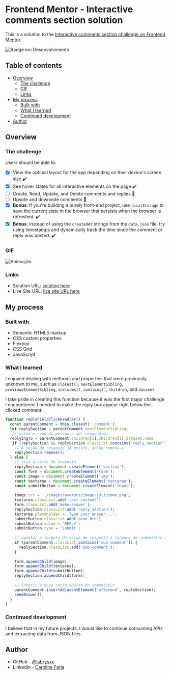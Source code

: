 # Frontend Mentor - Interactive comments section solution

This is a solution to the [Interactive comments section challenge on Frontend Mentor](https://www.frontendmentor.io/challenges/interactive-comments-section-iG1RugEG9).

![Badge em Desenvolvimento](http://img.shields.io/static/v1?label=STATUS&message=EM%20DESENVOLVIMENTO&color=GREEN&style=for-the-badge)

## Table of contents

- [Overview](#overview)
  - [The challenge](#the-challenge)
  - [GIF](#gif)
  - [Links](#links)
- [My process](#my-process)
  - [Built with](#built-with)
  - [What I learned](#what-i-learned)
  - [Continued development](#continued-development)
- [Author](#author)


## Overview

### The challenge

Users should be able to:

- [x] View the optimal layout for the app depending on their device's screen size :heavy_check_mark:
- [x] See hover states for all interactive elements on the page :heavy_check_mark:
- [ ] Create, Read, Update, and Delete comments and replies :construction:
- [ ] Upvote and downvote comments :construction:
- [x] **Bonus**: If you're building a purely front-end project, use `localStorage` to save the current state in the browser that persists when the browser is refreshed. :heavy_check_mark:
- [x] **Bonus**: Instead of using the `createdAt` strings from the `data.json` file, try using timestamps and dynamically track the time since the comment or reply was posted. :heavy_check_mark:

### GIF

![Animação](https://github.com/labrysxx/interactive-comments-section/assets/101073597/fdd2220d-54c4-49f7-aa80-9cde64ebf4d7)

### Links

- Solution URL: [solution here](https://github.com/labrysxx/interactive-comments-section)
- Live Site URL: [live site URL here](https://labrysxx.github.io/interactive-comments-section/)

## My process

### Built with

- Semantic HTML5 markup
- CSS custom properties
- Flexbox
- CSS Grid
- JavaScript

### What I learned

I enjoyed dealing with methods and properties that were previously unknown to me, such as ```closest()```, ```nextElementSibling```, ```previousElementSibling```, ```includes()```, ```contains()```, ```children```, and ```dataset```.

I take pride in creating this function because it was the first major challenge I encountered. I needed to make the reply box appear right below the clicked comment:

```js
function replyFieldClickHandler() {
  const parentComment = this.closest('.comment');
  let replySection = parentComment.nextElementSibling;
   // salva o nome da pessoa a ser respondida
  replyingTo = parentComment.children[1].children[1].dataset.name
   if (replySection && replySection.classList.contains('reply_section')) {
    // A seção de resposta já existe, então remova-a
    replySection.remove();
  } else {
    // cria a caixa de resposta
    replySection = document.createElement('section');
    const form = document.createElement('form');
    const image = document.createElement('img');
    const textarea = document.createElement('textarea');
    const submitButton = document.createElement('input');
  
    image.src = './images/avatars/image-juliusomo.png';
    textarea.classList.add('text-content')
    form.classList.add('make-answer');
    replySection.classList.add('reply_section');
    textarea.placeholder = 'Type your answer...';
    submitButton.classList.add('send-btn')
    submitButton.value = 'REPLY';
    submitButton.type = 'submit';
  
    // igualar a largura da caixa de resposta à largura do comentário a ser respondido
    if (parentComment.classList.contains('sub-comment')) {
      replySection.classList.add('sub-comment');
    }
    
    form.appendChild(image);
    form.appendChild(textarea);
    form.appendChild(submitButton);
    replySection.appendChild(form);
  
    // Inserir a nova seção abaixo do comentário
    parentComment.insertAdjacentElement('afterend', replySection);
    sendAnswer();
  }
}
```

### Continued development

I believe that in my future projects, I would like to continue consuming APIs and extracting data from JSON files.

## Author

- GitHub - [@labrysxx](https://github.com/labrysxx)
- LinkedIn - [Caroline Faria](https://www.linkedin.com/in/carolinegfaria/)
